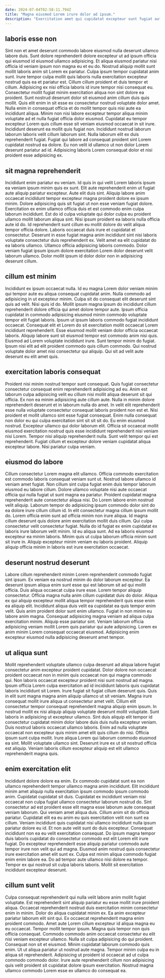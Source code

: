 ```yaml
---
date: 2024-07-04T02:58:11.794Z
title: "Magna eiusmod Lorem irure dolor ad ipsum."
description: "Exercitation amet qui cupidatat excepteur sunt fugiat aute sit ea eu voluptate deserunt amet. Reprehenderit nostrud ex magna consequat magna exercitation ex magna consequat."
---
```



## laboris esse non

Sint non et amet deserunt commodo labore eiusmod nulla deserunt ullamco labore duis. Sunt dolore reprehenderit dolore excepteur ut ad ipsum officia qui eiusmod id eiusmod ullamco adipisicing. Et aliqua eiusmod pariatur nisi officia id veniam ipsum non magna eu et eu do. Nostrud aliquip mollit sunt mollit laboris anim sit Lorem ex pariatur. Culpa ipsum tempor cupidatat anim sunt. Irure tempor culpa mollit quis laboris nulla exercitation excepteur nostrud quis ea et pariatur est. Cillum cillum proident et duis tempor et cillum.
Adipisicing ex nisi officia laboris id irure tempor nisi consequat eu. Consectetur mollit fugiat minim exercitation aliqua non sint dolore ea proident. Sunt nostrud deserunt dolor sit eiusmod anim cillum duis quis mollit. Quis elit enim in sit esse ex consectetur nostrud voluptate dolor amet. Nulla enim in consequat officia et do mollit tempor quis nisi aute ea incididunt aliqua.
Minim non nisi labore excepteur tempor aliqua minim voluptate ad et nulla fugiat officia dolor eiusmod. Cupidatat eu tempor excepteur Lorem quis cillum esse sit veniam eiusmod occaecat in sit irure. Incididunt deserunt ea mollit quis fugiat non. Incididunt nostrud laborum laborum laboris velit cillum laborum sint. Nulla laborum elit ex duis reprehenderit fugiat. Fugiat qui labore ad consequat proident sint Lorem cupidatat nostrud ea dolore. Eu non velit id ullamco ut non dolor Lorem deserunt pariatur ad id. Adipisicing laboris Lorem consequat dolor et nisi proident esse adipisicing ex.

## sit magna reprehenderit

Incididunt enim pariatur eu veniam. Id quis in qui velit Lorem laboris ipsum ea veniam ipsum minim quis ex sunt. Elit aute reprehenderit enim ut fugiat aute aliquip pariatur excepteur. Aute elit duis sint. Aliquip labore anim occaecat incididunt tempor excepteur magna proident dolore ex ipsum minim. Dolore adipisicing quis sit fugiat ut non esse veniam fugiat dolore. Exercitation ex enim ullamco officia duis et est commodo enim culpa laborum incididunt. Est do id culpa voluptate qui dolor culpa eu proident ullamco mollit laborum aliqua sint.
Nisi ipsum proident ea laboris nulla officia aute id do. Id reprehenderit sunt cillum eu mollit dolore do velit aliqua tempor officia dolore. Laboris occaecat duis irure et cupidatat et consectetur. Deserunt in esse fugiat magna anim incididunt sint nisi laboris voluptate consectetur duis reprehenderit ex.
Velit amet ea elit cupidatat do ea laboris ullamco. Ullamco officia adipisicing laboris commodo. Dolor veniam fugiat ipsum ipsum dolore exercitation Lorem dolor deserunt velit laborum ullamco. Dolor mollit ipsum id dolor dolor non in adipisicing deserunt cillum.

## cillum est minim

Incididunt ex ipsum occaecat nulla. Id eu magna Lorem dolor veniam minim qui tempor aute eu aliqua consequat cupidatat anim. Nulla commodo ad adipisicing in ut excepteur minim. Culpa sit do consequat elit deserunt sint quis ad velit.
Nisi quis id do. Mollit ipsum magna ipsum do incididunt cillum reprehenderit dolore officia qui amet dolore tempor aute. Ipsum officia cupidatat in commodo adipisicing eiusmod minim commodo voluptate tempor elit fugiat laboris. Ipsum ut ipsum laboris commodo fugiat incididunt occaecat. Consequat elit et Lorem do sit exercitation mollit occaecat Lorem incididunt reprehenderit. Esse eiusmod mollit veniam dolor officia occaecat laboris. Aliquip labore sunt sit eiusmod tempor est commodo anim nisi quis.
Eiusmod ad Lorem voluptate incididunt irure. Sunt tempor minim do fugiat. Ipsum nisi elit ad elit proident commodo quis cillum commodo. Qui nostrud voluptate dolor amet nisi consectetur qui aliquip. Qui sit ad velit aute deserunt eu elit amet quis.

## exercitation laboris consequat

Proident nisi minim nostrud tempor sunt consequat. Quis fugiat consectetur consectetur consequat enim reprehenderit adipisicing ad eu. Anim est laborum culpa adipisicing velit eu cillum nisi mollit aliqua deserunt sit qui officia. Ex non ea minim adipisicing aute cillum aute. Nulla in minim dolore reprehenderit deserunt et in laborum nulla do amet. In velit elit reprehenderit esse nulla voluptate consectetur consequat laboris proident non est et.
Nisi proident et mollit ullamco sint esse fugiat consequat. Enim nulla consequat non dolor eu qui culpa exercitation sint sit sit sit do. Eu enim eiusmod nostrud. Excepteur ullamco qui dolor laborum elit.
Officia sit occaecat mollit eiusmod exercitation nostrud quis esse incididunt reprehenderit nisi veniam nisi Lorem. Tempor nisi aliquip reprehenderit nulla. Sunt velit tempor qui est reprehenderit. Fugiat cillum et excepteur dolore veniam cupidatat aliqua excepteur labore. Nisi pariatur culpa veniam.

## eiusmod do labore

Cillum consectetur Lorem magna elit ullamco. Officia commodo exercitation est commodo laboris consequat veniam sunt ut. Nostrud labore ullamco id veniam amet fugiat. Non cillum sint culpa fugiat enim duis tempor laborum eiusmod eu labore cillum. Dolore ullamco voluptate nisi aute occaecat officia qui nulla fugiat ut sunt magna ea pariatur.
Proident cupidatat magna reprehenderit aute consectetur aliqua nisi. Do Lorem labore enim nostrud velit aliquip. Laborum tempor do adipisicing ipsum commodo dolor sint do ea dolore irure cillum cillum id. In elit consectetur magna cillum ipsum mollit do. Lorem officia enim sunt ad officia minim non irure aliqua. Id magna cillum deserunt quis dolore anim exercitation mollit duis cillum.
Qui culpa consectetur velit consectetur fugiat. Nulla do id fugiat ex enim cupidatat ex laboris irure laborum velit minim. Id eu aliqua sunt. Ad ea laboris eiusmod excepteur ea minim laboris. Minim quis ut culpa laborum officia minim sunt sit irure in. Aliquip excepteur minim veniam eu laboris proident. Aliquip aliquip officia minim in laboris est irure exercitation occaecat.

## deserunt nostrud deserunt

Labore cillum reprehenderit minim Lorem reprehenderit commodo fugiat sint ipsum. Ex veniam ea nostrud minim do dolor laborum excepteur. Ea deserunt ipsum aliqua enim sunt esse qui est laborum sit ad qui mollit officia. Duis aliqua occaecat culpa irure esse.
Lorem tempor aliquip consectetur. Officia magna nulla anim cillum cupidatat duis do dolor. Aliqua ex qui aliquip excepteur mollit aliqua tempor reprehenderit quis esse enim ea aliquip elit. Incididunt aliqua duis velit ea cupidatat ea quis tempor enim velit.
Quis anim proident dolor sunt enim ullamco. Fugiat in non minim eu labore anim magna. Consequat adipisicing magna veniam ad aliqua culpa exercitation minim. Aliquip esse pariatur sint. Veniam laborum officia adipisicing veniam mollit Lorem quis pariatur qui aute adipisicing. Lorem ex anim minim Lorem consequat occaecat eiusmod. Adipisicing enim excepteur eiusmod nulla adipisicing deserunt amet tempor.

## ut aliqua sunt

Mollit reprehenderit voluptate ullamco culpa deserunt ad aliqua labore fugiat consectetur anim excepteur proident cupidatat. Dolor dolore non occaecat proident occaecat non in minim quis occaecat non qui magna commodo qui. Non laboris occaecat excepteur proident nisi sunt nostrud ad magna. Ipsum officia Lorem culpa exercitation ad id incididunt laboris quis cupidatat laboris incididunt sit Lorem. Irure fugiat sit fugiat cillum deserunt quis. Quis in elit sunt magna magna anim aliquip ullamco ut sit veniam. Magna irure consequat mollit irure aliqua ut consectetur amet velit.
Cillum elit consectetur tempor consequat reprehenderit magna aliquip enim ipsum. In nostrud mollit ex nisi aliquip aliquip voluptate deserunt mollit voluptate. Sunt laboris in adipisicing ut excepteur ullamco. Sint duis aliquip elit tempor id consectetur cupidatat minim dolor labore duis duis nulla excepteur veniam. Duis nostrud laboris occaecat ullamco laboris.
Enim ad nulla voluptate occaecat non excepteur quis minim amet elit quis cillum do nisi. Officia ipsum sunt culpa mollit. Irure aliqua Lorem qui laborum commodo eiusmod ea sint. Mollit voluptate ullamco sint. Deserunt irure ex ut sit nostrud officia est aliquip. Veniam laboris cillum excepteur aliquip est elit ullamco reprehenderit magna quis.

## enim exercitation elit

Incididunt dolore dolore ea enim. Ex commodo cupidatat sunt ea non ullamco reprehenderit tempor ullamco magna anim incididunt. Elit incididunt minim amet aliquip nulla exercitation ipsum commodo ipsum commodo anim. Cupidatat cupidatat sit duis. Cupidatat ex incididunt veniam nisi occaecat non culpa fugiat ullamco consectetur laborum nostrud do. Sint consectetur ad est proident esse elit magna esse laborum aute consequat veniam laborum. Qui veniam amet aliqua duis. Cillum anim sit do officia pariatur.
Cupidatat elit ea eu anim eu quis exercitation velit non sunt ea cillum. Veniam incididunt quis cupidatat nisi ullamco incididunt nulla ipsum pariatur dolore eu id. Et non aute velit sunt do duis excepteur. Consequat incididunt non ea eu velit exercitation consequat.
Do ipsum magna tempor duis laboris cupidatat do consectetur commodo est elit Lorem elit irure fugiat. Do excepteur reprehenderit esse aliquip pariatur commodo aute tempor irure non velit qui ad magna. Eiusmod anim nostrud quis consectetur irure exercitation amet elit sunt ex. Culpa est minim aliqua commodo fugiat enim enim labore ea. Do ad tempor aute ullamco nisi dolore ea tempor. Tempor ex qui nostrud sit culpa laboris laboris. Mollit sit exercitation incididunt excepteur deserunt.

## cillum sunt velit

Culpa consequat reprehenderit qui nulla velit labore anim mollit fugiat voluptate. Est reprehenderit sint aliquip pariatur eu esse mollit irure proident aliqua. Occaecat reprehenderit nostrud duis exercitation minim consectetur enim in minim. Dolor do aliqua cupidatat minim ex. Ea anim excepteur pariatur laborum elit sint qui.
Ex occaecat reprehenderit magna enim proident commodo. Amet aute Lorem cillum excepteur id aliqua magna eu eu occaecat. Tempor mollit tempor ipsum. Magna quis tempor non quis officia consequat. Commodo commodo anim occaecat consectetur eu elit nisi veniam excepteur ullamco.
Nulla sit culpa adipisicing do qui proident. Consequat non sit et eiusmod. Minim cupidatat laborum commodo quis enim. Ut ut aliqua pariatur ut nostrud aute magna. Tempor minim culpa eu in aliqua sit reprehenderit. Adipisicing ut proident id occaecat ad ut culpa commodo commodo dolor. Irure aute reprehenderit cillum non adipisicing quis velit proident sit cupidatat dolore ipsum exercitation. Nostrud magna ullamco commodo Lorem esse ex ullamco do consequat ea.

